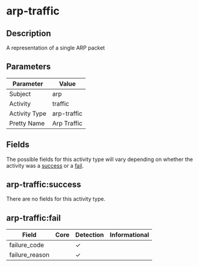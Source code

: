 arp-traffic
===========

Description
-----------
A representation of a single ARP packet

Parameters
----------
| Parameter     | Value       |
| ------------- | ----------- |
| Subject       | arp         |
| Activity      | traffic     |
| Activity Type | arp-traffic |
| Pretty Name   | Arp Traffic |


Fields
------

The possible fields for this activity type will vary depending on whether the activity was a [success](#arp-trafficsuccess) or a [fail](#arp-trafficfail).


arp-traffic:success
-------------------

There are no fields for this activity type.


arp-traffic:fail
----------------

| Field          | Core | Detection | Informational |
| -------------- | ---- | --------- | ------------- |
| failure_code   |      | &#10003;  |               |
| failure_reason |      | &#10003;  |               |